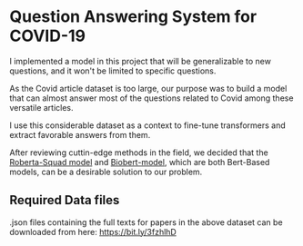 # Question Answering System for COVID-19
I implemented a model in this project that will be generalizable to new questions, and it won't be limited to specific questions.

As the Covid article dataset is too large, our purpose was to build a model that can almost answer most of the questions related to Covid among these versatile articles.

I use this considerable dataset as a context to fine-tune transformers and extract  favorable answers from them. 

After reviewing cuttin-edge methods in the field, we decided that the [Roberta-Squad model](https://huggingface.co/deepset/roberta-base-squad2) and [Biobert-model](https://huggingface.co/clagator/biobert_squad2_cased), which are both Bert-Based models, can be a desirable solution to our problem.


## Required Data files
.json files containing the full texts for papers in the above dataset can be downloaded from here: https://bit.ly/3fzhlhD

